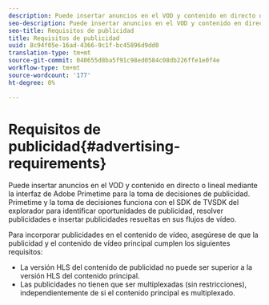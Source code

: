 ```yaml
---
description: Puede insertar anuncios en el VOD y contenido en directo o lineal mediante la interfaz de Adobe Primetime para la toma de decisiones de publicidad. Primetime y la toma de decisiones funciona con el SDK de TVSDK del explorador para identificar oportunidades de publicidad, resolver publicidades e insertar publicidades resueltas en sus flujos de vídeo.
seo-description: Puede insertar anuncios en el VOD y contenido en directo o lineal mediante la interfaz de Adobe Primetime para la toma de decisiones de publicidad. Primetime y la toma de decisiones funciona con el SDK de TVSDK del explorador para identificar oportunidades de publicidad, resolver publicidades e insertar publicidades resueltas en sus flujos de vídeo.
seo-title: Requisitos de publicidad
title: Requisitos de publicidad
uuid: 8c94f05e-16ad-4366-9c1f-bc45896d9dd0
translation-type: tm+mt
source-git-commit: 040655d8ba5f91c98ed0584c08db226ffe1e0f4e
workflow-type: tm+mt
source-wordcount: '177'
ht-degree: 0%

---
```



# Requisitos de publicidad{#advertising-requirements}

Puede insertar anuncios en el VOD y contenido en directo o lineal mediante la interfaz de Adobe Primetime para la toma de decisiones de publicidad. Primetime y la toma de decisiones funciona con el SDK de TVSDK del explorador para identificar oportunidades de publicidad, resolver publicidades e insertar publicidades resueltas en sus flujos de vídeo.

Para incorporar publicidades en el contenido de vídeo, asegúrese de que la publicidad y el contenido de vídeo principal cumplen los siguientes requisitos:

* La versión HLS del contenido de publicidad no puede ser superior a la versión HLS del contenido principal.
* Las publicidades no tienen que ser multiplexadas (sin restricciones), independientemente de si el contenido principal es multiplexado.

